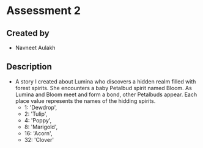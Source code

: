 # Assessment 2

## Created by
- Navneet Aulakh


## Description
- A story I created about Lumina who discovers a hidden realm filled with forest    spirits. She encounters a baby Petalbud spirit named Bloom. As Lumina and Bloom meet and form a bond, other Petalbuds appear. Each place value represents the names of the hidding spirits. 
  - 1: 'Dewdrop',
  - 2: 'Tulip',
  - 4: 'Poppy',
  - 8: 'Marigold',
  - 16: 'Acorn',
  - 32: 'Clover'